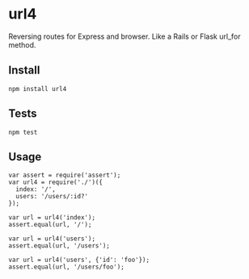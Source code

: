 url4
====
Reversing routes for Express and browser. Like a Rails or Flask url_for method.

Install
-------
    npm install url4

Tests
-----
    npm test

Usage
-----
    var assert = require('assert');
    var url4 = require('./')({
      index: '/',
      users: '/users/:id?'
    });

    var url = url4('index');
    assert.equal(url, '/');

    var url = url4('users');
    assert.equal(url, '/users');

    var url = url4('users', {'id': 'foo'});
    assert.equal(url, '/users/foo');
